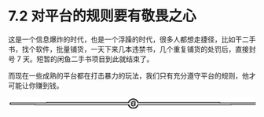 # 7.2 对平台的规则要有敬畏之心

这是一个信息爆炸的时代，也是一个浮躁的时代，很多人都想走捷径，比如干二手书，找个软件，批量铺货，一天下来几本违禁书，几个重复铺货的处罚后，直接封号 7 天。短暂的闲鱼二手书项目到此就结束了。

而现在一些成熟的平台都在打击暴力的玩法，我们只有充分遵守平台的规则，他才可能让你赚到钱。

![](img/ab7dc6b1e88a35f9e4a63d42b13ad5e2.png)